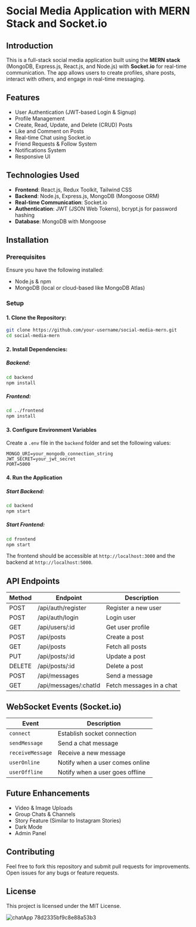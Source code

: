 # Social Media Application with MERN Stack and Socket.io

## Introduction
This is a full-stack social media application built using the **MERN stack** (MongoDB, Express.js, React.js, and Node.js) with **Socket.io** for real-time communication. The app allows users to create profiles, share posts, interact with others, and engage in real-time messaging.

## Features
- User Authentication (JWT-based Login & Signup)
- Profile Management
- Create, Read, Update, and Delete (CRUD) Posts
- Like and Comment on Posts
- Real-time Chat using Socket.io
- Friend Requests & Follow System
- Notifications System
- Responsive UI

## Technologies Used
- **Frontend**: React.js, Redux Toolkit, Tailwind CSS
- **Backend**: Node.js, Express.js, MongoDB (Mongoose ORM)
- **Real-time Communication**: Socket.io
- **Authentication**: JWT (JSON Web Tokens), bcrypt.js for password hashing
- **Database**: MongoDB with Mongoose

## Installation
### Prerequisites
Ensure you have the following installed:
- Node.js & npm
- MongoDB (local or cloud-based like MongoDB Atlas)

### Setup
#### 1. Clone the Repository:
```sh
git clone https://github.com/your-username/social-media-mern.git
cd social-media-mern
```

#### 2. Install Dependencies:
##### Backend:
```sh
cd backend
npm install
```
##### Frontend:
```sh
cd ../frontend
npm install
```

#### 3. Configure Environment Variables
Create a `.env` file in the `backend` folder and set the following values:
```env
MONGO_URI=your_mongodb_connection_string
JWT_SECRET=your_jwt_secret
PORT=5000
```

#### 4. Run the Application
##### Start Backend:
```sh
cd backend
npm start
```
##### Start Frontend:
```sh
cd frontend
npm start
```
The frontend should be accessible at `http://localhost:3000` and the backend at `http://localhost:5000`.

## API Endpoints
| Method | Endpoint | Description |
|--------|----------|--------------|
| POST   | /api/auth/register | Register a new user |
| POST   | /api/auth/login | Login user |
| GET    | /api/users/:id | Get user profile |
| POST   | /api/posts | Create a post |
| GET    | /api/posts | Fetch all posts |
| PUT    | /api/posts/:id | Update a post |
| DELETE | /api/posts/:id | Delete a post |
| POST   | /api/messages | Send a message |
| GET    | /api/messages/:chatId | Fetch messages in a chat |

## WebSocket Events (Socket.io)
| Event | Description |
|--------|--------------|
| `connect` | Establish socket connection |
| `sendMessage` | Send a chat message |
| `receiveMessage` | Receive a new message |
| `userOnline` | Notify when a user comes online |
| `userOffline` | Notify when a user goes offline |

## Future Enhancements
- Video & Image Uploads
- Group Chats & Channels
- Story Feature (Similar to Instagram Stories)
- Dark Mode
- Admin Panel

## Contributing
Feel free to fork this repository and submit pull requests for improvements. Open issues for any bugs or feature requests.

## License
This project is licensed under the MIT License.



![chatApp 78d2335bf9c8e88a53b3](https://github.com/user-attachments/assets/ee4e6720-00e2-40c5-8317-3dce71cd0d5e)

